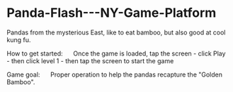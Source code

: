 # Panda-Flash---NY-Game-Platform


Pandas from the mysterious East, like to eat bamboo, but also good at cool kung fu.

How to get started:
     Once the game is loaded, tap the screen - click Play - then click level 1 - then tap the screen to start the game

Game goal:
     Proper operation to help the pandas recapture the "Golden Bamboo".
